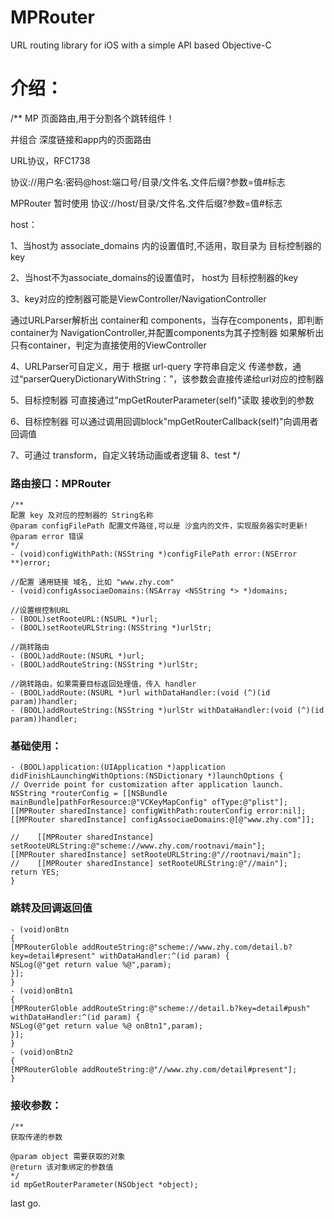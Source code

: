 # MPRouter #
URL routing library for iOS with a simple API based Objective-C

# 介绍： #
/**
MP 页面路由,用于分割各个跳转组件！

并组合 深度链接和app内的页面路由

URL协议，RFC1738

协议://用户名:密码@host:端口号/目录/文件名.文件后缀?参数=值#标志

MPRouter 暂时使用 协议://host/目录/文件名.文件后缀?参数=值#标志

host：

1、当host为 associate_domains 内的设置值时,不适用，取目录为 目标控制器的key

2、当host不为associate_domains的设置值时， host为 目标控制器的key

3、key对应的控制器可能是ViewController/NavigationController

通过URLParser解析出 container和 components，当存在components，即判断container为 NavigationController,并配置components为其子控制器
如果解析出只有container，判定为直接使用的ViewController

4、URLParser可自定义，用于 根据 url-query 字符串自定义 传递参数，通过“parserQueryDictionaryWithString：”，该参数会直接传递给url对应的控制器

5、目标控制器 可直接通过"mpGetRouterParameter(self)"读取 接收到的参数

6、目标控制器 可以通过调用回调block"mpGetRouterCallback(self)"向调用者 回调值

7、可通过 transform，自定义转场动画或者逻辑
8、test
*/


### 路由接口：MPRouter ###
```objc
/**
配置 key 及对应的控制器的 String名称
@param configFilePath 配置文件路径,可以是 沙盒内的文件，实现服务器实时更新!
@param error 错误
*/
- (void)configWithPath:(NSString *)configFilePath error:(NSError **)error;

//配置 通用链接 域名, 比如 "www.zhy.com"
- (void)configAssociaeDomains:(NSArray <NSString *> *)domains;

//设置根控制URL
- (BOOL)setRooteURL:(NSURL *)url;
- (BOOL)setRooteURLString:(NSString *)urlStr;

//跳转路由
- (BOOL)addRoute:(NSURL *)url;
- (BOOL)addRouteString:(NSString *)urlStr;

//跳转路由，如果需要目标返回处理值，传入 handler
- (BOOL)addRoute:(NSURL *)url withDataHandler:(void (^)(id param))handler;
- (BOOL)addRouteString:(NSString *)urlStr withDataHandler:(void (^)(id param))handler;
```

### 基础使用： ###
```objc
- (BOOL)application:(UIApplication *)application didFinishLaunchingWithOptions:(NSDictionary *)launchOptions {
// Override point for customization after application launch.
NSString *routerConfig = [[NSBundle mainBundle]pathForResource:@"VCKeyMapConfig" ofType:@"plist"];
[[MPRouter sharedInstance] configWithPath:routerConfig error:nil];
[[MPRouter sharedInstance] configAssociaeDomains:@[@"www.zhy.com"]];

//    [[MPRouter sharedInstance] setRooteURLString:@"scheme://www.zhy.com/rootnavi/main"];
[[MPRouter sharedInstance] setRooteURLString:@"//rootnavi/main"];
//    [[MPRouter sharedInstance] setRooteURLString:@"//main"];
return YES;
}
```

### 跳转及回调返回值 ###
```objc
- (void)onBtn
{
[MPRouterGloble addRouteString:@"scheme://www.zhy.com/detail.b?key=detail#present" withDataHandler:^(id param) {
NSLog(@"get return value %@",param);
}];
}
- (void)onBtn1
{
[MPRouterGloble addRouteString:@"scheme://detail.b?key=detail#push" withDataHandler:^(id param) {
NSLog(@"get return value %@ onBtn1",param);
}];
}
- (void)onBtn2
{
[MPRouterGloble addRouteString:@"//www.zhy.com/detail#present"];
}
```

### 接收参数： ###
```objc
/**
获取传递的参数

@param object 需要获取的对象
@return 该对象绑定的参数值
*/
id mpGetRouterParameter(NSObject *object);
```
last go.

